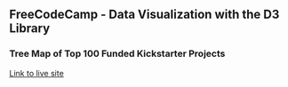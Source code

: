 ## FreeCodeCamp - Data Visualization with the D3 Library

### Tree Map of Top 100 Funded Kickstarter Projects

[Link to live site](https://fcc-d3-tree-map-mwptje.netlify.app/)

